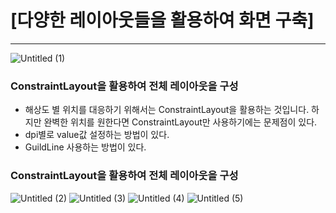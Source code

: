 # [다양한 레이아웃들을 활용하여 화면 구축]
***
![Untitled (1)](https://user-images.githubusercontent.com/96619472/201299280-920082ec-b2f0-4009-8bbb-347f8b6c6f83.png)
### ConstraintLayout을 활용하여 전체 레이아웃을 구성
- 해상도 별 위치를 대응하기 위해서는 ConstraintLayout을 활용하는 것입니다.
하지만 완벽한 위치를 원한다면 ConstraintLayout만 사용하기에는 문제점이 있다.
- dpi별로 value값 설정하는 방법이 있다.
- GuildLine 사용하는 방법이 있다.

### ConstraintLayout을 활용하여 전체 레이아웃을 구성
![Untitled (2)](https://user-images.githubusercontent.com/96619472/201299804-b0892ae4-c76e-453c-bdc2-61d0187dae69.png)
![Untitled (3)](https://user-images.githubusercontent.com/96619472/201299815-1d4ac2ed-7c70-4b03-a583-2305b3ff6f7e.png)
![Untitled (4)](https://user-images.githubusercontent.com/96619472/201299821-a747e01a-1841-4218-8994-7f74748f0625.png)
![Untitled (5)](https://user-images.githubusercontent.com/96619472/201299827-48363c5d-0e3b-4fbc-b706-b7109e637c3a.png)

